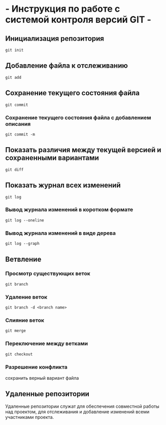 # **- Инструкция по работе с системой контроля версий GIT -**
## Инициализация репозитория
    git init
## Добавление файла к отслеживанию
    git add 
## Сохранение текущего состояния файла 
    git commit
   
### Сохранение текущего состояния файла с добавлением описания
    git commit -m
## Показать различия между текущей версией и сохраненными вариантами
    git diff
## Показать журнал всех изменений
    git log
### Вывод журнала изменений в коротком формате
    git log --oneline
### Вывод журнала изменений в виде дерева
    git log --graph

## Ветвление

### Просмотр существующих веток
    git branch
### Удаление веток
    git branch -d <branch name>
### Слияние веток
    git merge
### Переключение между ветками
    git checkout
### Разрешение конфликта
сохранить верный вариант файла
## Удаленные репозитории
Удаленные репозитории служат для обеспечения совместной работы над проектом, для отслеживания и добавление изменений всеми участниками проекта.
